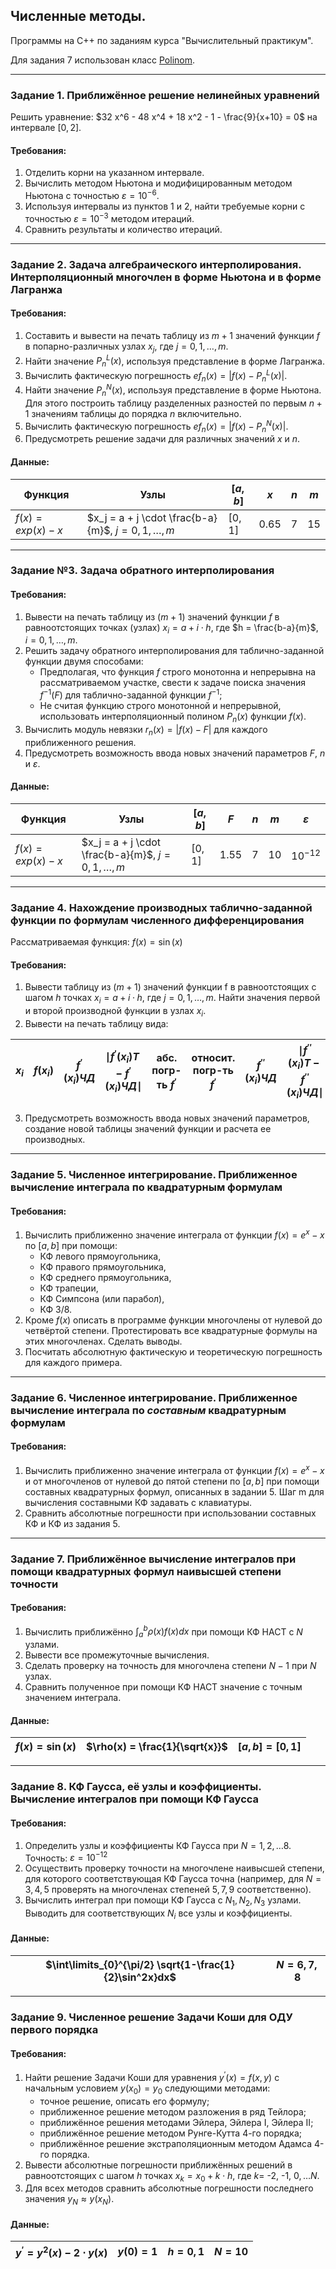 ## Численные методы.
Программы на C++ по заданиям курса "Вычислительный практикум".

Для задания 7 использован класс [Polinom](https://github.com/onemanul/Polinom.git).

___

### Задание 1. Приближённое решение нелинейных уравнений

Решить уравнение: $32 x^6 - 48 x^4 + 18 x^2 - 1 - \frac{9}{x+10} = 0$ на интервале $[0, 2]$.

#### Требования:

1. Отделить корни на указанном интервале.
2. Вычислить методом Ньютона и модифицированным методом Ньютона с точностью $\varepsilon = 10^{-6}$.
3. Используя интервалы из пунктов 1 и 2, найти требуемые корни с точностью $\varepsilon = 10^{-3}$ методом итераций.
4. Сравнить результаты и количество итераций.

---

### Задание 2. Задача алгебраического интерполирования. Интерполяционный многочлен в форме Ньютона и в форме Лагранжа

#### Требования:

1. Составить и вывести на печать таблицу из $m+1$ значений функции $f$ в попарно-различных узлах $x_j$, где $j=0,1,\ldots,m$.
2. Найти значение $P_n^L(x)$, используя представление в форме Лагранжа.
3. Вычислить фактическую погрешность $ef_n(x)=|f(x)-P_n^L(x)|$.
4. Найти значение $P_n^N(x)$, используя представление в форме Ньютона. Для этого построить таблицу разделенных разностей по первым $n+1$ значениям таблицы до порядка $n$ включительно.
5. Вычислить фактическую погрешность $ef_n(x)=|f(x)-P_n^N(x)|$.
6. Предусмотреть решение задачи для различных значений $x$ и $n$.

#### Данные:
| Функция | Узлы | $[a,b]$ | $x$ | $n$ | $m$ |
|---------------|----------------------------|---------------|---------------|---------------|---------------|
| $f(x) = exp(x) - x$ | $x_j = a + j \cdot \frac{b-a}{m}$, $j=0,1,\ldots,m$| [0, 1] | 0.65 |7 | 15 | 

---

### Задание №3. Задача обратного интерполирования

#### Требования:
1. Вывести на печать таблицу из $(m+1)$ значений функции $f$ в равноотстоящих точках (узлах) $x_i = a + i\cdot h$, где $h = \frac{b-a}{m}$, $i = 0,1, \ldots, m$.
2. Решить задачу обратного интерполирования для таблично-заданной функции двумя способами:
   * Предполагая, что функция $f$ строго монотонна и непрерывна на рассматриваемом участке, свести к задаче поиска значения $f^{-1}(F)$ для таблично-заданной функции $f^{-1}$;
   * Не считая функцию строго монотонной и непрерывной, использовать интерполяционный полином $P_n(x)$ функции $f(x)$.
3. Вычислить модуль невязки $r_n(x) = |f(x) - F|$ для каждого приближенного решения.
4. Предусмотреть возможность ввода новых значений параметров $F$, $n$ и $\varepsilon$.

#### Данные:
| Функция | Узлы | $[a,b]$ | $F$ | $n$ | $m$ |$\varepsilon$|
|---|---|---|---|---|---|---|
| $f(x) = exp(x) - x$ | $x_j = a + j \cdot \frac{b-a}{m}$, $j=0,1,\ldots,m$| [0, 1] | 1.55 |7 | 10 | $10^{-12}$ |

---

### Задание 4. Нахождение производных таблично-заданной функции по формулам численного дифференцирования

Рассматриваемая функция: $f(x)=\sin(x)$

#### Требования:
1. Вывести таблицу из $(m+1)$ значений функции f в равноотстоящих с шагом $h$ точках $x_i=a+i·h$, где $j=0,1,\ldots,m$. Найти значения первой и второй производной функции в узлах $x_i$. 
2. Вывести на печать таблицу вида:

| $x_i$ | $f(x_i)$ | $f^\prime(x_i) ЧД$ |  $\mid f^\prime(x_i)T - f^\prime(x_i)ЧД \mid$ | абс. погр-ть $f^\prime$| относит. погр-ть $f^\prime$ | $f^{\prime\prime}(x_i)ЧД$ | $\mid f^{\prime\prime}(x_i)T - f^{\prime\prime}(x_i)ЧД \mid$ | абс. погр-ть $f^{\prime\prime}$ | относит. погр-ть $f^{\prime\prime}$|
|----|-------|-------|-------|--------|----------|----------|------------|-----------|----------------|

3. Предусмотреть возможность ввода новых значений параметров, создание новой таблицы значений функции и расчета ее производных.

---

### Задание 5. Численное интегрирование. Приближенное вычисление интеграла по квадратурным формулам

#### Требования: 
1. Вычислить приближенно значение интеграла от функции $f(x) = e^x - x$ по $[a, b]$ при помощи:
     * КФ левого прямоугольника,
     * КФ правого прямоугольника,
     * КФ среднего прямоугольника,
     * КФ трапеции,
     * КФ Симпсона (или парабол),
     * КФ 3/8.
2. Кроме $f(x)$ описать в программе функции многочлены от нулевой до четвёртой степени. Протестировать все квадратурные формулы на этих многочленах. Сделать выводы.
3. Посчитать абсолютную фактическую и теоретическую погрешность для каждого примера.

---

### Задание 6. Численное интегрирование. Приближенное вычисление интеграла по *составным* квадратурным формулам

#### Требования: 
1. Вычислить приближенно значение интеграла от функции $f(x) = e^x - x$ и от многочленов от нулевой до пятой степени по $[a, b]$ при помощи составных квадратурных формул, описанных в задании 5. Шаг m для вычисления составными КФ задавать с клавиатуры.
2. Сравнить абсолютные погрешности при использовании составных КФ и КФ из задания 5.

---

### Задание 7. Приближённое вычисление интегралов при помощи квадратурных формул наивысшей степени точности

#### Требования: 
1. Вычислить приближённо $\int_{a}^{b} \rho(x)f(x)dx$ при помощи КФ НАСТ с $N$ узлами.
2. Вывести все промежуточные вычисления.
3. Сделать проверку на точность для многочлена степени $N-1$ при $N$ узлах.
4. Сравнить полученное при помощи КФ НАСТ значение с точным значением интеграла.

#### Данные:
| $f(x) = \sin(x)$ | $\rho(x) = \frac{1}{\sqrt{x}}$ | $[a,b] = [0,1]$ |
|---|---|---|

---

### Задание 8. КФ Гаусса, её узлы и коэффициенты. Вычисление интегралов при помощи КФ Гаусса

#### Требования: 
1. Определить узлы и коэффициенты КФ Гаусса при $N = 1,2,\ldots 8$. Точность: $\varepsilon = 10^{-12}$
2. Осуществить проверку точности на многочлене наивысшей степени, для которого соответствующая КФ Гаусса точна (например, для $N=3,4,5$ проверять на многочленах степеней $5,7,9$ соответственно).
3. Вычислить интеграл при помощи КФ Гаусса с $N_1,N_2,N_3$ узлами. Выводить для соответствующих $N_i$ все узлы и коэффициенты.

#### Данные:
| $\int\limits_{0}^{\pi/2} \sqrt{1-\frac{1}{2}\sin^2x}dx$| $N=6,7,8$ |
|---|---|

---

### Задание 9. Численное решение Задачи Коши для ОДУ первого порядка

#### Требования: 
1. Найти решение Задачи Коши для уравнения $y^\prime(x)=f(x,y)$ с начальным условием $y(x_0)=y_0$ следующими методами:
   * точное решение, описать его формулу;
   * приближенное решение методом разложения в ряд Тейлора;
   * приближённое решения методами Эйлера, Эйлера I, Эйлера II;
   * приближённое решение методом Рунге-Кутта 4-го порядка;
   * приближённое решение экстраполяционным методом Адамса 4-го порядка.
2. Вывести абсолютные погрешности приближённых решений в равноотстоящих с шагом $h$ точках $x_k=x_0+k\cdot h$, где $k=$ -2, -1, $0, \ldots N$.
3. Для всех методов сравнить абсолютные погрешности последнего значения $y_N \approx y(x_N)$.

#### Данные:
| $y^\prime = y^2(x)-2\cdot y(x)$ | $y(0)=1$ | $h=0,1$ | $N=10$ |
|---|---|---|---|
